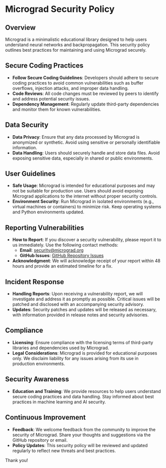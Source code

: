 # Micrograd Security Policy

## Overview

Micrograd is a minimalistic educational library designed to help users understand neural networks and backpropagation. This security policy outlines best practices for maintaining and using Micrograd securely.

## Secure Coding Practices

- **Follow Secure Coding Guidelines**: Developers should adhere to secure coding practices to avoid common vulnerabilities such as buffer overflows, injection attacks, and improper data handling.
- **Code Reviews**: All code changes must be reviewed by peers to identify and address potential security issues.
- **Dependency Management**: Regularly update third-party dependencies and monitor them for known vulnerabilities.

## Data Security

- **Data Privacy**: Ensure that any data processed by Micrograd is anonymized or synthetic. Avoid using sensitive or personally identifiable information.
- **Data Handling**: Users should securely handle and store data files. Avoid exposing sensitive data, especially in shared or public environments.

## User Guidelines

- **Safe Usage**: Micrograd is intended for educational purposes and may not be suitable for production use. Users should avoid exposing Micrograd applications to the internet without proper security controls.
- **Environment Security**: Run Micrograd in isolated environments (e.g., virtual machines or containers) to minimize risk. Keep operating systems and Python environments updated.

## Reporting Vulnerabilities

- **How to Report**: If you discover a security vulnerability, please report it to us immediately. Use the following contact methods:
  - **Email**: [security@micrograd.org](mailto:security@micrograd.org)
  - **GitHub Issues**: [GitHub Repository Issues](https://github.com/micrograd/micrograd/issues)
- **Acknowledgment**: We will acknowledge receipt of your report within 48 hours and provide an estimated timeline for a fix.

## Incident Response

- **Handling Reports**: Upon receiving a vulnerability report, we will investigate and address it as promptly as possible. Critical issues will be patched and disclosed with an accompanying security advisory.
- **Updates**: Security patches and updates will be released as necessary, with information provided in release notes and security advisories.

## Compliance

- **Licensing**: Ensure compliance with the licensing terms of third-party libraries and dependencies used by Micrograd.
- **Legal Considerations**: Micrograd is provided for educational purposes only. We disclaim liability for any issues arising from its use in production environments.

## Security Awareness

- **Education and Training**: We provide resources to help users understand secure coding practices and data handling. Stay informed about best practices in machine learning and AI security.

## Continuous Improvement

- **Feedback**: We welcome feedback from the community to improve the security of Micrograd. Share your thoughts and suggestions via the GitHub repository or email.
- **Policy Updates**: This security policy will be reviewed and updated regularly to reflect new threats and best practices.

Thank you!

